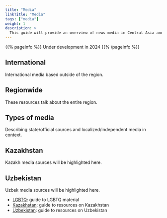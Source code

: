 ```yaml
---
title: "Media"
linkTitle: "Media"
tags: ["media"]
weight: 1
description: >
  This guide will provide an overview of news media in Central Asia and Mongolia.
---
```


{{% pageinfo %}}
  Under development in 2024
{{% /pageinfo %}}

## International

International media based outside of the region.

## Regionwide

These resources talk about the entire region.

## Types of media

Describing state/official sources and localized/independent media in context.

## Kazakhstan

Kazakh media sources will be highlighted here.

## Uzbekistan

Uzbek media sources will be highlighted here.

* [LGBTQ](/guides/lgbtq): guide to LGBTQ material
* [Kazakhstan](/guides/kazakhstan): guide to resources on Kazakhstan
* [Uzbekistan](/guides/uzbekistan): guide to resources on Uzbekistan

